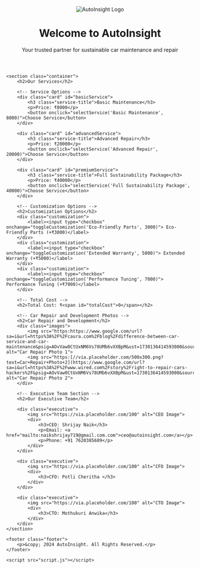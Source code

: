 <!DOCTYPE html>
<html lang="en">
<head>
    <meta charset="UTF-8">
    <meta name="viewport" content="width=device-width, initial-scale=1.0">
    <title>AutoInsight - Car Repair Services</title>
    <link rel="stylesheet" href="styles.css">
</head>
<body>
    <header class="header">
        <img src="/mnt/data/Autoinsight.jpg" alt="AutoInsight Logo" class="logo">
        <h1>Welcome to AutoInsight</h1>
        <p>Your trusted partner for sustainable car maintenance and repair</p>
    </header>

    <section class="container">
        <h2>Our Services</h2>
        
        <!-- Service Options -->
        <div class="card" id="basicService">
            <h3 class="service-title">Basic Maintenance</h3>
            <p>Price: ₹8000</p>
            <button onclick="selectService('Basic Maintenance', 8000)">Choose Service</button>
        </div>

        <div class="card" id="advancedService">
            <h3 class="service-title">Advanced Repair</h3>
            <p>Price: ₹20000</p>
            <button onclick="selectService('Advanced Repair', 20000)">Choose Service</button>
        </div>

        <div class="card" id="premiumService">
            <h3 class="service-title">Full Sustainability Package</h3>
            <p>Price: ₹40000</p>
            <button onclick="selectService('Full Sustainability Package', 40000)">Choose Service</button>
        </div>

        <!-- Customization Options -->
        <h2>Customization Options</h2>
        <div class="customization">
            <label><input type="checkbox" onchange="toggleCustomization('Eco-Friendly Parts', 3000)"> Eco-Friendly Parts (+₹3000)</label>
        </div>
        <div class="customization">
            <label><input type="checkbox" onchange="toggleCustomization('Extended Warranty', 5000)"> Extended Warranty (+₹5000)</label>
        </div>
        <div class="customization">
            <label><input type="checkbox" onchange="toggleCustomization('Performance Tuning', 7000)"> Performance Tuning (+₹7000)</label>
        </div>

        <!-- Total Cost -->
        <h2>Total Cost: ₹<span id="totalCost">0</span></h2>

        <!-- Car Repair and Development Photos -->
        <h2>Car Repair and Development</h2>
        <div class="images">
            <img src="https:https://www.google.com/url?sa=i&url=https%3A%2F%2Fcaura.com%2Fblog%2Fdifference-between-car-service-and-car-maintenance&psig=AOvVaw0CtUxNM6Vs78UMb6vXXBpM&ust=1730136414593000&source=images&cd=vfe&opi=89978449&ved=0CBQQjRxqFwoTCKCkureKr4kDFQAAAAAdAAAAABAE" alt="Car Repair Photo 1">
            <img src="https:[//via.placeholder.com/500x300.png?text=Car+Repair+Photo+2](https://www.google.com/url?sa=i&url=https%3A%2F%2Fwww.wired.com%2Fstory%2Fright-to-repair-cars-hackers%2F&psig=AOvVaw0CtUxNM6Vs78UMb6vXXBpM&ust=1730136414593000&source=images&cd=vfe&opi=89978449&ved=0CBQQjRxqFwoTCKCkureKr4kDFQAAAAAdAAAAABAJ)" alt="Car Repair Photo 2">
        </div>

        <!-- Executive Team Section -->
        <h2>Our Executive Team</h2>
        
        <div class="executive">
            <img src="https://via.placeholder.com/100" alt="CEO Image">
            <div>
                <h3>CEO: Shrijay Naik</h3>
                <p>Email: <a href="mailto:naikshrijay719@gmail.com.com">ceo@autoinsight.com</a></p>
                <p>Phone: +91 7620385689</p>
            </div>
        </div>

        <div class="executive">
            <img src="https://via.placeholder.com/100" alt="CFO Image">
            <div>
                <h3>CFO: Potli Cheritha </h3>
            </div>
        </div>

        <div class="executive">
            <img src="https://via.placeholder.com/100" alt="CTO Image">
            <div>
                <h3>CTO: Mothukuri Anwika</h3>
            </div>
        </div>
    </section>

    <footer class="footer">
        <p>&copy; 2024 AutoInsight. All Rights Reserved.</p>
    </footer>

    <script src="script.js"></script>
</body>
</html>
